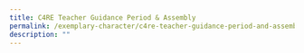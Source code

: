 ```yaml
---
title: C4RE Teacher Guidance Period & Assembly
permalink: /exemplary-character/c4re-teacher-guidance-period-and-assembly/
description: ""
---
```

